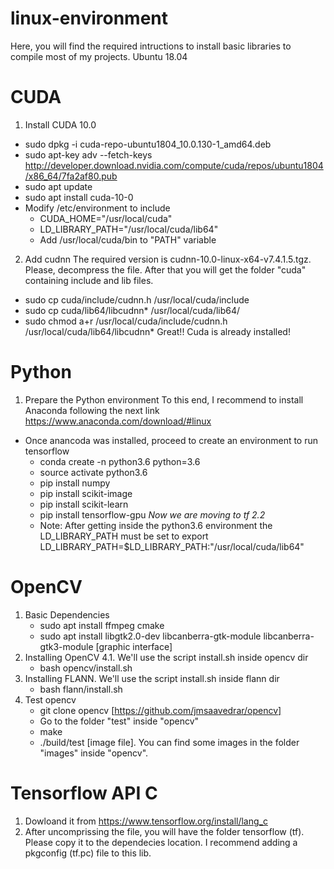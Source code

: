 # linux-environment
Here, you will find the required intructions to install basic libraries to compile most of my projects.
Ubuntu 18.04
# CUDA
1. Install CUDA 10.0
- sudo dpkg -i cuda-repo-ubuntu1804_10.0.130-1_amd64.deb
- sudo apt-key adv --fetch-keys http://developer.download.nvidia.com/compute/cuda/repos/ubuntu1804/x86_64/7fa2af80.pub
- sudo apt update
- sudo apt install cuda-10-0
- Modify /etc/environment to include
  - CUDA_HOME="/usr/local/cuda"
  - LD_LIBRARY_PATH="/usr/local/cuda/lib64"
  - Add /usr/local/cuda/bin to "PATH" variable
2. Add cudnn
The required version is cudnn-10.0-linux-x64-v7.4.1.5.tgz. Please, decompress the file. After that you will get the folder "cuda" containing include and lib files.
- sudo cp cuda/include/cudnn.h /usr/local/cuda/include
- sudo cp cuda/lib64/libcudnn*  /usr/local/cuda/lib64/
- sudo chmod a+r /usr/local/cuda/include/cudnn.h /usr/local/cuda/lib64/libcudnn*
Great!! Cuda is already installed!
# Python
1. Prepare the Python environment
To this end, I recommend to install Anaconda following the next link
https://www.anaconda.com/download/#linux
- Once anancoda was installed, proceed to create an environment to run tensorflow
  - conda create -n python3.6 python=3.6
  - source activate python3.6
  - pip install  numpy
  - pip install scikit-image
  - pip install scikit-learn  
  - pip install tensorflow-gpu *Now we are moving to tf 2.2*
  - Note: After getting inside the python3.6 environment the LD_LIBRARY_PATH must be set to export LD_LIBRARY_PATH=$LD_LIBRARY_PATH:"/usr/local/cuda/lib64"
# OpenCV
1. Basic Dependencies
    - sudo apt install ffmpeg cmake
    - sudo apt install libgtk2.0-dev  libcanberra-gtk-module libcanberra-gtk3-module [graphic interface]  
2. Installing OpenCV 4.1.
We'll use the script install.sh inside opencv dir
    - bash opencv/install.sh 
3. Installing FLANN.
We'll use the script install.sh inside flann dir
    - bash flann/install.sh 
4. Test opencv
    - git clone opencv [https://github.com/jmsaavedrar/opencv]
    - Go to the folder "test" inside "opencv"
    - make
    - ./build/test [image file]. You can find some images in the folder "images" inside "opencv".
  
# Tensorflow API C
1. Dowloand it from https://www.tensorflow.org/install/lang_c
2. After uncomprissing the file, you will have the folder tensorflow (tf). Please copy it to the dependecies location. I recommend adding a pkgconfig (tf.pc) file to this lib. 






